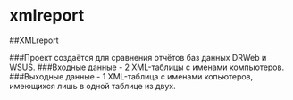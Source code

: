 xmlreport
=========

##XMLreport

###Проект создаётся для сравнения отчётов баз данных DRWeb и WSUS.
###Входные данные - 2 XML-таблицы с именами компьютеров.
###Выходные данные - 1 XML-таблица с именами копьютеров, имеющихся лишь в одной таблице из двух.
